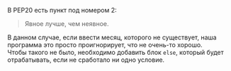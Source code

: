 В PEP20 есть пункт под номером 2:
> Явное лучше, чем неявное.

В данном случае, если ввести месяц, которого не существует, наша программа это просто проигнорирует, что не очень-то хорошо.  
Чтобы такого не было, необходимо добавить блок `else`, который будет отрабатывать, если не сработало ни одно условие.
